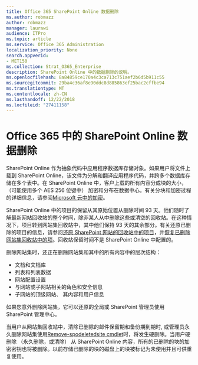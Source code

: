```yaml
---
title: Office 365 SharePoint Online 数据删除
ms.author: robmazz
author: robmazz
manager: laurawi
audience: ITPro
ms.topic: article
ms.service: Office 365 Administration
localization_priority: None
search.appverid:
- MET150
ms.collection: Strat_O365_Enterprise
description: SharePoint Online 中的数据删除的说明。
ms.openlocfilehash: 8a84859ce170a4c3ca713c751aef2b6d5b911c55
ms.sourcegitcommit: 29ba4c36af8e90ddc8d885863ef25bac2cffbe94
ms.translationtype: MT
ms.contentlocale: zh-CN
ms.lasthandoff: 12/22/2018
ms.locfileid: "27411158"
---
```

# <a name="sharepoint-online-data-deletion-in-office-365"></a>Office 365 中的 SharePoint Online 数据删除

SharePoint Online 作为抽象代码中应用程序数据库存储对象。如果用户将文件上载到 SharePoint Online，该文件为分解和翻译应用程序代码，并跨多个数据库存储在多个表中。在 SharePoint Online 中，客户上载的所有内容分成块的大小，（可能使用多个 AES 256 位键中） 加密和分布在数据中心。有关分块和加密过程的详细信息，请参阅[Microsoft 云中的加密](office-365-encryption-in-the-microsoft-cloud-overview.md)。 

SharePoint Online 中的项目的保留从其原始位置从删除时间 93 天。他们随时了解最新网站回收站的整个时间，除非某人从中删除这些或清空的回收站。在这种情况下，项目转到网站集回收站中，其中他们保持 93 天的其余部分。有关还原已删除的项目的信息，请参阅[还原 SharePoint 网站的回收站中的项目](https://support.office.com/en-us/article/6df466b6-55f2-4898-8d6e-c0dff851a0be#ID0EAADAAA=Online
)，并[恢复已删除网站集回收站中的项](https://support.office.com/article/5fa924ee-16d7-487b-9a0a-021b9062d14b)。回收站保留时间不是 SharePoint Online 中配置的。

删除网站集时，还正在删除网站集和其中的所有内容中的层次结构：
- 文档和文档库
- 列表和列表数据
- 网站配置设置
- 与网站或子网站相关的角色和安全信息
- 子网站的顶级网站、 其内容和用户信息

如果您意外删除网站集，它可以还原的全局或 SharePoint 管理员使用 SharePoint 管理中心。 

当用户从网站集回收站中，清除已删除的邮件保留期和备份期到期时, 或管理员永久删除网站集使用[Remove-spodeletedsite cmdlet](/powershell/module/sharepoint-online/Remove-SPODeletedSite?view=sharepoint-ps)时，将发生硬删除。当用户硬删除 （永久删除，或清除） 从 SharePoint Online 内容，所有的已删除的块的加密密钥也将被删除。以前存储已删除的块的磁盘上的块被标记为未使用并且可供重复使用。
